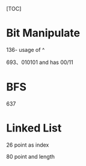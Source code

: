 [TOC]

# Bit Manipulate

136- usage of ^

693、010101 and has 00/11

# BFS

637

# Linked List

26 point as index

80 point and length

